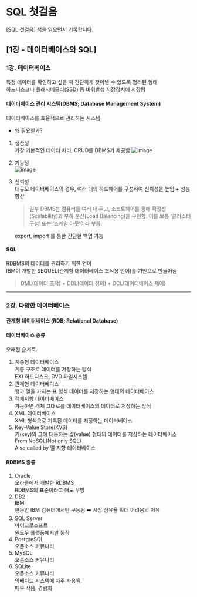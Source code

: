 # SQL 첫걸음
[SQL 첫걸음] 책을 읽으면서 기록합니다.

## [1장 - 데이터베이스와 SQL]

### 1강. 데이터베이스
특정 데이터를 확인하고 싶을 때 간단하게 찾아낼 수 있도록 정리된 형태<br>
하드디스크나 플래시메모리(SSD) 등 비휘발성 저장장치에 저장됨

#### 데이터베이스 관리 시스템(DBMS; Database Management System)
데이터베이스를 효율적으로 관리하는 시스템

- 왜 필요한가?
1. 생산성 <br>
가장 기본적인 데이터 처리, CRUD를 DBMS가 제공함
![image](https://github.com/user-attachments/assets/99a70ab8-516d-4f15-bf1d-e7cb6c7d16de)
2. 기능성 <br>
![image](https://github.com/user-attachments/assets/205e4748-37f3-43f7-bccc-31da3edc219f)
3. 신뢰성 <br>
대규모 데이터베이스의 경우, 여러 대의 하드웨어를 구성하여 신뢰성을 높임 + 성능 향상
   > 일부 DBMS는 컴퓨터를 여러 대 두고, 소프트웨어를 통해 확장성(Scalability)과 부하 분산(Load Balancing)을 구현함. 이를 보통 ‘클러스터 구성’ 또는 ‘스케일 아웃’이라 부름.

	export, import 를 통한 간단한 백업 가능

#### SQL
RDBMS의 데이터를 관리하기 위한 언어<br>
IBM이 개발한 SEQUEL(관계형 데이터베이스 조작용 언어)를 기반으로 만들어짐
> DML(데이터 조작) + DDL(데이터 정의) + DCL(데이터베이스 제어)

---

### 2강. 다양한 데이터베이스

#### 관계형 데이터베이스 (RDB; Relational Database)

#### 데이터베이스 종류 
오래된 순서로. 
1. 계층형 데이터베이스 <br>
계층 구조로 데이터를 저장하는 방식 <br>
EX) 하드디스크, DVD 파일시스템
2. 관계형 데이터베이스<br>
행과 열을 가지는 표 형식 데이터를 저장하는 형태의 데이터베이스
3. 객체지향 데이터베이스<br>
가능하면 객체 그대로를 데이터베이스의 데이터로 저장하는 방식
4. XML 데이터베이스<br>
XML 형식으로 기록된 데이터를 저장하는 데이터베이스
5. Key-Value Store(KVS)<br>
키(key)와 그에 대응하는 값(value) 형태의 데이터를 저장하는 데이터베이스<br>
From NoSQL(Not only SQL)<br>
Also called by 열 지향 데이터베이스<br>

#### RDBMS 종류
1. Oracle<br>
오라클에서 개발한 RDBMS<br>
RDBMS의 표준이라고 해도 무방
2. DB2<br>
IBM<br>
한동안 IBM 컴퓨터에서만 구동됨 ➡️ 시장 점유율 확대 어려움의 이유
3. SQL Server<br>
마이크로소프트<br>
윈도우 플랫폼에서만 동작
4. PostgreSQL<br>
오픈소스 커뮤니티
5. MySQL<br>
오픈소스 커뮤니티
6. SQLite<br>
오픈소스 커뮤니티<br>
임베디드 시스템에 자주 사용됨.<br>
매우 작음. 경량화

